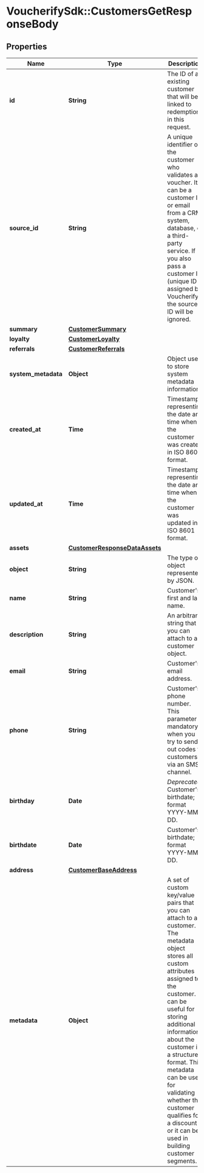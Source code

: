# VoucherifySdk::CustomersGetResponseBody

## Properties

| Name | Type | Description | Notes |
| ---- | ---- | ----------- | ----- |
| **id** | **String** | The ID of an existing customer that will be linked to redemption in this request. | [optional] |
| **source_id** | **String** | A unique identifier of the customer who validates a voucher. It can be a customer ID or email from a CRM system, database, or a third-party service. If you also pass a customer ID (unique ID assigned by Voucherify), the source ID will be ignored. | [optional] |
| **summary** | [**CustomerSummary**](CustomerSummary.md) |  |  |
| **loyalty** | [**CustomerLoyalty**](CustomerLoyalty.md) |  |  |
| **referrals** | [**CustomerReferrals**](CustomerReferrals.md) |  |  |
| **system_metadata** | **Object** | Object used to store system metadata information. | [optional] |
| **created_at** | **Time** | Timestamp representing the date and time when the customer was created in ISO 8601 format. | [optional] |
| **updated_at** | **Time** | Timestamp representing the date and time when the customer was updated in ISO 8601 format. | [optional] |
| **assets** | [**CustomerResponseDataAssets**](CustomerResponseDataAssets.md) |  | [optional] |
| **object** | **String** | The type of object represented by JSON. | [default to &#39;customer&#39;] |
| **name** | **String** | Customer&#39;s first and last name. | [optional] |
| **description** | **String** | An arbitrary string that you can attach to a customer object. | [optional] |
| **email** | **String** | Customer&#39;s email address. | [optional] |
| **phone** | **String** | Customer&#39;s phone number. This parameter is mandatory when you try to send out codes to customers via an SMS channel. | [optional] |
| **birthday** | **Date** | *Deprecated* Customer&#39;s birthdate; format YYYY-MM-DD. | [optional] |
| **birthdate** | **Date** | Customer&#39;s birthdate; format YYYY-MM-DD. | [optional] |
| **address** | [**CustomerBaseAddress**](CustomerBaseAddress.md) |  | [optional] |
| **metadata** | **Object** | A set of custom key/value pairs that you can attach to a customer. The metadata object stores all custom attributes assigned to the customer. It can be useful for storing additional information about the customer in a structured format. This metadata can be used for validating whether the customer qualifies for a discount or it can be used in building customer segments. | [optional] |

